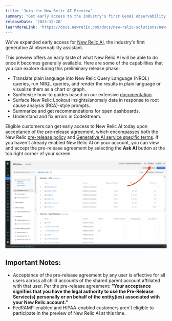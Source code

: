 ```yaml
---
title: 'Join the New Relic AI Preview'
summary: "Get early access to the industry's first GenAI observability assistant"
releaseDate: '2023-12-20'
learnMoreLink: 'https://docs.newrelic.com/docs/new-relic-solutions/new-relic-one/core-concepts/new-relic-ai/'
---
```


We've expanded early access for [New Relic AI](https://docs.newrelic.com/docs/new-relic-solutions/new-relic-one/core-concepts/new-relic-ai/), the industry's first generative AI observability assistant.

This preview offers an early taste of what New Relic AI will be able to do once it becomes generally available. Here are some of the capabilities that you can explore during this preliminary release phase:

* Translate plain language into New Relic Query Language (NRQL) queries, run NRQL queries, and render the results in plain language or visualize them as a chart or graph.
* Synthesize how-to guides based on our extensive [documentation](https://docs.newrelic.com/).
* Surface New Relic Lookout insights/anomaly data in response to root cause analysis (RCA)-style prompts.
* Summarize and get recommendations for open dashboards.
* Understand and fix errors in CodeStream.

Eligible customers can get early access to New Relic AI today upon acceptance of the pre-release agreement, which encompasses both the New Relic [pre-release policy](https://docs.newrelic.com/docs/licenses/license-information/referenced-policies/new-relic-pre-release-policy/) and [Generative AI service specific terms](https://newrelic.com/termsandconditions/service-specific). If you haven't already enabled New Relic AI on your account, you can view and accept the pre-release agreement by selecting the **Ask AI** button at the top right corner of your screen.

![Screenshot of All Entities with arrow pointing to Ask AI button](./images/all_entities_ask_ai.webp "Screenshot of All Entities with arrow pointing to Ask AI button")

## Important Notes:
* Acceptance of the pre-release agreement by any user is effective for all users across all child accounts of the shared parent account affiliated with that user. Per the pre-release agreement: **"Your acceptance signifies that you have the legal authority to use the Pre-Release Service(s) personally or on behalf of the entity(ies) associated with your New Relic account."**
* FedRAMP-enabled and HIPAA-enabled customers aren't eligible to participate in the preview of New Relic AI at this time.
